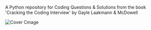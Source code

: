 A Python repository for Coding Questions & Solutions from the book 'Cracking the Coding Interview' by Gayle Laakmann & McDowell

![Cover Cmage](https://m.media-amazon.com/images/I/61mIq2iJUXL._AC_UF1000,1000_QL80_.jpg)

